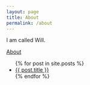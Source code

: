 ```yaml
---
layout: page
title: About
permalink: /about
---
```


I am called Will. 


[About](https://zanenab.github.io/test.html)


<ul>
  {% for post in site.posts %}
    <li>
      <a href="{{ post.url }}">{{ post.title }}</a>
    </li>
  {% endfor %}
</ul>
